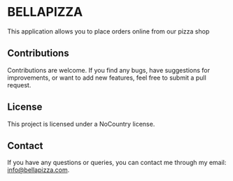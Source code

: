 <p align="center">
  <img/>
</p>


# BELLAPIZZA
This application allows you to place orders online from our pizza shop

<!-- ## Team -->

<!-- ## Members -->


<!-- ## Application Features -->


## Contributions
Contributions are welcome. If you find any bugs, have suggestions for improvements, or want to add new features, feel free to submit a pull request.

## License
This project is licensed under a NoCountry license.

## Contact
If you have any questions or queries, you can contact me through my email: info@bellapizza.com.